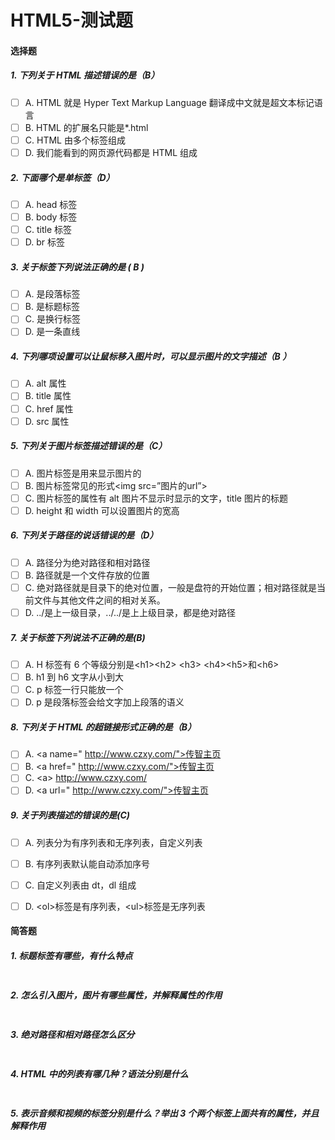 # HTML5-测试题

#### 选择题

##### 1. 下列关于 HTML 描述错误的是（B）

- [ ] A. HTML 就是 Hyper Text Markup Language 翻译成中文就是超文本标记语言
- [ ] B. HTML 的扩展名只能是\*.html
- [ ] C. HTML 由多个标签组成
- [ ] D. 我们能看到的网页源代码都是 HTML 组成

##### 2. 下面哪个是单标签（D）

- [ ] A. head 标签
- [ ] B. body 标签
- [ ] C. title 标签
- [ ] D. br 标签

##### 3. 关于标签下列说法正确的是 ( B )

- [ ] A. 是段落标签
- [ ] B. 是标题标签
- [ ] C. 是换行标签
- [ ] D. 是一条直线

##### 4. 下列哪项设置可以让鼠标移入图片时，可以显示图片的文字描述（B ）

- [ ] A. alt 属性
- [ ] B. title 属性
- [ ] C. href 属性
- [ ] D. src 属性

##### 5. 下列关于图片标签描述错误的是（C）

- [ ] A. 图片标签是用来显示图片的
- [ ] B. 图片标签常见的形式\<img src=”图片的url”>
- [ ] C. 图片标签的属性有 alt 图片不显示时显示的文字，title 图片的标题
- [ ] D. height 和 width 可以设置图片的宽高

##### 6. 下列关于路径的说话错误的是（D）

- [ ] A. 路径分为绝对路径和相对路径
- [ ] B. 路径就是一个文件存放的位置
- [ ] C. 绝对路径就是目录下的绝对位置，一般是盘符的开始位置；相对路径就是当前文件与其他文件之间的相对关系。
- [ ] D. ../是上一级目录，../../是上上级目录，都是绝对路径

##### 7. 关于标签下列说法不正确的是(B)

- [ ] A. H 标签有 6 个等级分别是\<h1>\<h2> \<h3> \<h4>\<h5>和\<h6>
- [ ] B. h1 到 h6 文字从小到大
- [ ] C. p 标签一行只能放一个
- [ ] D. p 是段落标签会给文字加上段落的语义

##### 8. 下列关于 HTML 的超链接形式正确的是（B）

- [ ] A. \<a name=" http://www.czxy.com/">传智主页</a>
- [ ] B. \<a href=" http://www.czxy.com/">传智主页</a>
- [ ] C. \<a> http://www.czxy.com/</a>
- [ ] D. \<a url=" http://www.czxy.com/">传智主页</a>

##### 9. 关于列表描述的错误的是(C)

- [ ] A. 列表分为有序列表和无序列表，自定义列表
- [ ] B. 有序列表默认能自动添加序号
- [ ] C. 自定义列表由 dt，dl 组成
- [ ] D. \<ol>标签是有序列表，\<ul>标签是无序列表



#### 简答题

##### 1. 标题标签有哪些，有什么特点

```js


```

##### 2. 怎么引入图片，图片有哪些属性，并解释属性的作用

```js


```

##### 3. 绝对路径和相对路径怎么区分

```js


```

##### 4. HTML 中的列表有哪几种？语法分别是什么

```js


```

##### 5. 表示音频和视频的标签分别是什么？举出 3 个两个标签上面共有的属性，并且解释作用

```js


```
